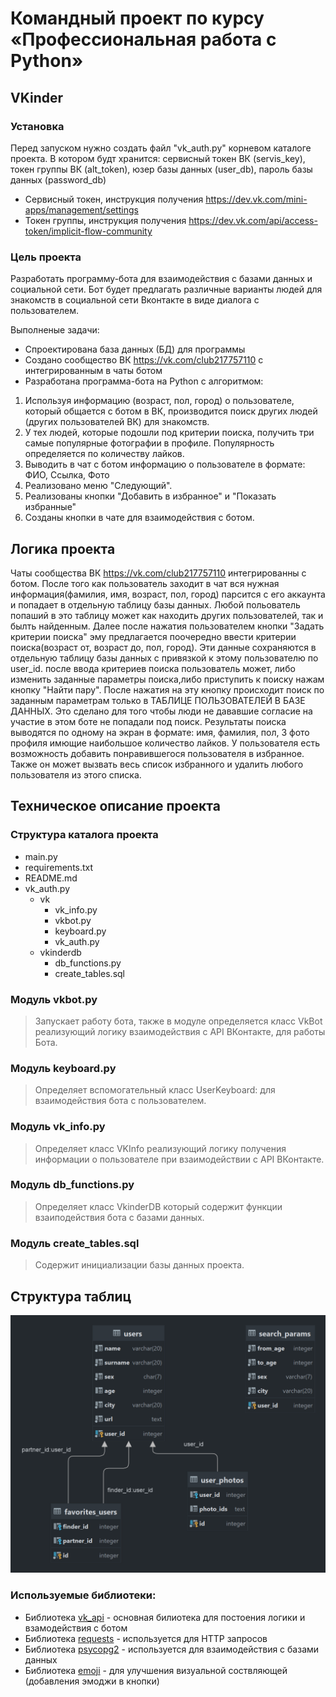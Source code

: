# Командный проект по курсу «Профессиональная работа с Python»

## VKinder

### Установка
Перед запуском нужно создать файл "vk_auth.py" корневом каталоге проекта. В котором будт хранится: сервисный токен ВК (servis_key), токен группы ВК (alt_token), юзер базы данных (user_db), пароль базы данных (password_db) 

- Сервисный токен, инструкция получения https://dev.vk.com/mini-apps/management/settings 
- Токен группы, инструкция получения https://dev.vk.com/api/access-token/implicit-flow-community

### Цель проекта

Разработать программу-бота для взаимодействия с базами данных и социальной сети. Бот будет предлагать различные варианты людей для знакомств в социальной сети Вконтакте в виде диалога с пользователем.

Выполненые задачи:
- Спроектирована база данных (БД) для программы
- Создано сообщество ВК https://vk.com/club217757110 с интегрированным в чаты ботом
- Разработана программа-бота на Python с алгоритмом:
1. Используя информацию (возраст, пол, город) о пользователе, который общается с ботом в ВК, производится поиск других людей (других пользователей ВК) для знакомств.
2. У тех людей, которые подошли под критерии поиска, получить три самые популярные фотографии в профиле. Популярность определяется по количеству лайков.
3. Выводить в чат с ботом информацию о пользователе в формате: ФИО, Ссылка, Фото
4. Реализовано меню "Следующий".
5. Реализованы кнопки "Добавить в избранное" и "Показать избранные"
6. Созданы кнопки в чате для взаимодействия с ботом.

## Логика проекта
Чаты сообщества ВК https://vk.com/club217757110 интегрированны с ботом.
После того как пользователь заходит в чат вся нужная информация(фамилия, имя, возраст, пол, город) парсится с его аккаунта и попадает в отдельную таблицу
базы данных. Любой польователь попаший в это таблицу может как находить других пользователей, так и былть найденным.
Далее после нажатия пользователем кнопки "Задать критерии поиска" эму предлагается поочередно ввести критерии поиска(возраст от, возраст до, пол, город). Эти данные сохраняются в отдельную таблицу базы данных с привязкой  к этому пользователю по user_id.
после ввода критериев поиска пользователь может, либо изменить заданные параметры поиска,либо приступить к поиску нажам кнопку "Найти пару".
После нажатия на эту кнопку происходит поиск по заданным параметрам только в ТАБЛИЦЕ ПОЛЬЗОВАТЕЛЕЙ В БАЗЕ ДАННЫХ. Это сделано для того чтобы люди не дававшие согласие на участие в этом боте не попадали под поиск.
Результаты поиска выводятся по одному на экран в формате: имя, фамилия, пол, 3 фото профиля имющие наибольшое количество лайков.
У пользователя есть возможность добавить понравившегося пользователя в избранное. Также он может вызвать весь список избранного и удалить любого пользователя из этого списка. 

## Техническое описание проекта

### Структура каталога проекта

- main.py
- requirements.txt
- README.md
- vk_auth.py
  - vk
    - vk_info.py
    - vkbot.py
    - keyboard.py
    - vk_auth.py
  - vkinderdb
    - db_functions.py
    - create_tables.sql

  

### Модуль vkbot.py
>Запускает работу бота, также в модуле определяется класс VkBot реализующий логику взаимодействия с API ВКонтакте, для
>работы Бота.
### Модуль keyboard.py
>Определяет вспомогательный класс UserKeyboard: для взаимодействия бота с пользователем.
### Модуль vk_info.py
>Определяет класс VKInfo реализующий логику получения информации о пользователе при взаимодействии с API ВКонтакте.
### Модуль db_functions.py
>Определяет класс VkinderDB который содержит функции взаиподействия бота с базами данных.
### Модуль create_tables.sql
>Содержит инициализации базы данных проекта.


## Структура таблиц
![Структура таблиц](https://github.com/avshashov/vkinder-team-project/blob/main/vkinderdb/vkinder_scheme.png)
### Используемые библиотеки:
- Библиотека [vk_api](https://pypi.org/project/vk-api/) - основная билиотека для постоения логики и взамодействия с ботом
- Библиотека [requests](https://pypi.org/project/requests/) - используется для HTTP запросов
- Библиотека [psycopg2](https://pypi.org/project/psycopg2/) - используется для взаимодействия с базами данных
- Библиотека [emoji](https://pypi.org/project/emoji/) - для улучшения визуальной соствляющей (добавления эмоджи в кнопки)

